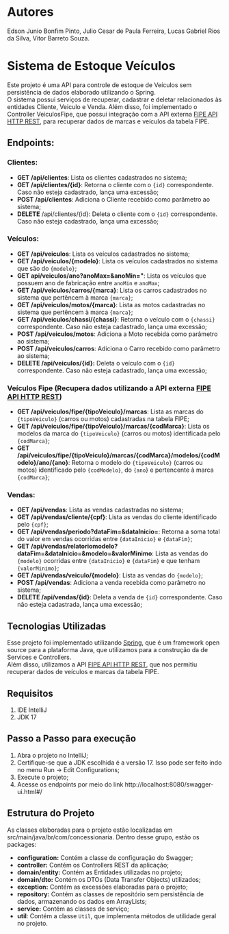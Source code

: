 # Autores
Edson Junio Bonfim Pinto, Julio Cesar de Paula Ferreira, Lucas Gabriel Rios da Silva, Vitor Barreto Souza.

# Sistema de Estoque Veículos
Este projeto é uma API para controle de estoque de Veículos sem persistência de dados elaborado utilizando o Spring.  
O sistema possui serviços de recuperar, cadastrar e deletar relacionados às entidades Cliente, Veiculo e Venda. Além disso, foi implementado o Controller VeiculosFipe, que possui integração com a API externa [FIPE API HTTP REST](https://deividfortuna.github.io/fipe/), para recuperar dados de marcas e veículos da tabela FIPE.
## Endpoints:

### Clientes:
- **GET /api/clientes**: Lista os clientes cadastrados no sistema;
- **GET /api/clientes/{id}**: Retorna o cliente com o `{id}` correspondente. Caso não esteja cadastrado, lança uma excessão;
- **POST /api/clientes**: Adiciona o Cliente recebido como parâmetro ao sistema;
- **DELETE** /api/clientes/{id}: Deleta o cliente com o `{id}` correspondente. Caso não esteja cadastrado, lança uma excessão;

### Veículos:
- **GET /api/veiculos**: Lista os veículos cadastrados no sistema;
- **GET /api/veiculos/{modelo}**: Lista os veículos cadastrados no sistema que são do `{modelo}`;
- **GET api/veiculos/ano?anoMax=&anoMin="**: Lista os veículos que possuem ano de fabricação entre `anoMin` e `anoMax`;
- **GET /api/veiculos/carros/{marca}**: Lista os carros cadastrados no sistema que pertêncem à marca `{marca}`;
- **GET /api/veiculos/motos/{marca}**: Lista as motos cadastradas no sistema que pertêncem à marca `{marca}`;
- **GET /api/veiculos/chassi/{chassi}**: Retorna o veículo com o `{chassi}` correspondente. Caso não esteja cadastrado, lança uma excessão;
- **POST /api/veiculos/motos**: Adiciona a Moto recebida como parâmetro ao sistema;
- **POST /api/veiculos/carros**: Adiciona o Carro recebido como parâmetro ao sistema;
- **DELETE /api/veiculos/{id}:** Deleta o veículo com o `{id}` correspondente. Caso não esteja cadastrado, lança uma excessão;

### Veículos Fipe (Recupera dados utilizando a API externa [FIPE API HTTP REST](https://deividfortuna.github.io/fipe/))
- **GET /api/veiculos/fipe/{tipoVeiculo}/marcas**: Lista as marcas do `{tipoVeiculo}` (carros ou motos) cadastradas na tabela FIPE;
- **GET /api/veiculos/fipe/{tipoVeiculo}/marcas/{codMarca}**: Lista os modelos da marca do `{tipoVeiculo}` (carros ou motos) identificada pelo `{codMarca}`;
- **GET /api/veiculos/fipe/{tipoVeiculo}/marcas/{codMarca}/modelos/{codModelo}/ano/{ano}**: Retorna o modelo do `{tipoVeiculo}` (carros ou motos) identificado pelo `{codModelo}`, do `{ano`} e pertencente à marca `{codMarca}`;

### Vendas:
- **GET /api/vendas**: Lista as vendas cadastradas no sistema;
- **GET /api/vendas/cliente/{cpf}**: Lista as vendas do cliente identificado pelo `{cpf}`;
- **GET /api/vendas/periodo?dataFim=&dataInicio=**: Retorna a soma total do valor em vendas ocorridas entre `{dataInicio}` e `{dataFim}`;
- **GET /api/vendas/relatoriomodelo?dataFim=&dataInicio=&modelo=&valorMinimo**: Lista as vendas do `{modelo}` ocorridas entre `{dataInicio}` e `{dataFim}` e que tenham `{valorMinimo}`;
- **GET /api/vendas/veiculo/{modelo}**: Lista as vendas do `{modelo}`;
- **POST /api/vendas**: Adiciona a venda recebida como parâmetro no sistema;
- **DELETE /api/vendas/{id}**: Deleta a venda de `{id}` correspondente. Caso não esteja cadastrada, lança uma excessão;

## Tecnologias Utilizadas
Esse projeto foi implementado utilizando [Spring](https://spring.io/), que é um framework open source para a plataforma Java, que utilizamos para a construção da de Services e Controllers.  
Além disso, utilizamos a API [FIPE API HTTP REST](https://deividfortuna.github.io/fipe/), que nos permitiu recuperar dados de veículos e marcas da tabela FIPE.

## Requisitos
1. IDE IntelliJ
2. JDK 17

## Passo a Passo para execução
1. Abra o projeto no IntelliJ;
2. Certifique-se que a JDK escolhida é a versão 17. Isso pode ser feito indo no menu Run -> Edit Configurations;
3. Execute o projeto;
4. Acesse os endpoints por meio do link http://localhost:8080/swagger-ui.html#/

## Estrutura do Projeto
As classes elaboradas para o projeto estão localizadas em src/main/java/br/com/concessionaria.
Dentro desse grupo, estão os packages:
- **configuration:** Contém a classe de configuração do Swagger;
- **controller:** Contém os Controllers REST da aplicação;
- **domain/entity:** Contém as Entidades utilizadas no projeto;
- **domain/dto:** Contém os DTOs (Data Transfer Objects) utilizados;
- **exception:** Contém as excessões elaboradas para o projeto;
- **repository:** Contém as classes de repositório sem persistência de dados, armazenando os dados em ArrayLists;
- **service:** Contém as classes de serviço;
- **util**: Contém a classe `Util`, que implementa métodos de utilidade geral no projeto.
